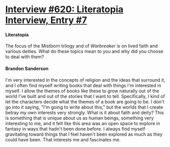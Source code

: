 # [Interview #620: Literatopia Interview, Entry #7](https://www.theoryland.com/intvmain.php?i=620#7)

#### Literatopia

The focus of the Mistborn trilogy and of
*Warbreaker*
is on lived faith and various deities. What do these topics mean to you and why did you choose to deal with them?

#### Brandon Sanderson

I'm very interested in the concepts of religion and the ideas that surround it, and I often find myself writing books that deal with things I'm interested in myself. I allow the themes of books like these to grow naturally out of the world I've built and out of the stories that I want to tell. Specifically, I kind of let the characters decide what the themes of a book are going to be. I don't go into it saying, "I'm going to write about this," but the worlds that I create betray my own interests very strongly. What is it about faith and deity? This is something that is unique about us as human beings, something very interesting to me, and it felt like this area was an open space to explore in fantasy in ways that hadn't been done before. I always find myself gravitating toward things that I feel haven't been explored as much as they could have been. That interests me and fascinates me.

